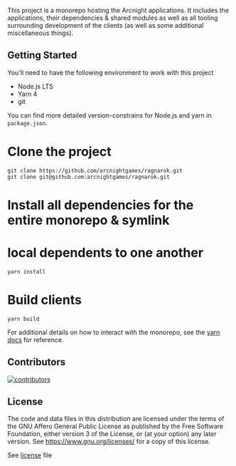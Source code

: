 This project is a monorepo hosting the Arcnight applications. It includes the applications, their dependencies & shared modules as well as all tooling surrounding development of the clients (as well as some additional miscellaneous things).

## Getting Started

You'll need to have the following environment to work with this project

- Node.js LTS
- Yarn 4
- git

You can find more detailed version-constrains for Node.js and yarn in `package.json`.

# Clone the project
```shell
git clone https://github.com/arcnightgames/ragnarok.git
git clone git@github.com:arcnightgames/ragnarok.git
```

# Install all dependencies for the entire monorepo & symlink
# local dependents to one another

```shell
yarn install
```

# Build clients
```shell
yarn build
```

For additional details on how to interact with the monorepo, see the [yarn docs](https://yarnpkg.com/) for reference.

## Contributors

<a href="https://github.com/arcnightgames/ragnarok/graphs/contributors">
  <img src="https://contrib.rocks/image?repo=arcnightgames/ragnarok" alt="contributors" />
</a>

## License

The code and data files in this distribution are licensed under the terms of the GNU Affero General Public License as published by the Free Software Foundation, either version 3 of the License, or (at your option) any later version. See https://www.gnu.org/licenses/ for a copy of this license.

See [license](license) file
